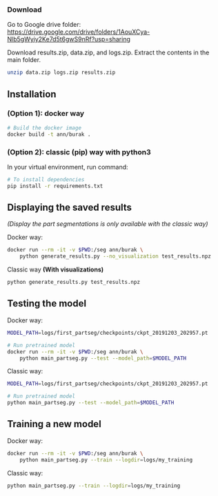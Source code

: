 
### Download
Go to Google drive folder: https://drive.google.com/drive/folders/1AouXCya-Nlb5gWyiy2Ke7d5t6gwS9nRf?usp=sharing

Download results.zip, data.zip, and logs.zip. Extract the contents in the main folder.
```bash
unzip data.zip logs.zip results.zip
```

## Installation
### (Option 1): docker way

```bash
# Build the docker image
docker build -t ann/burak .
```
### (Option 2): classic (pip) way with python3
In your virtual environment, run command:
```bash
# To install dependencies
pip install -r requirements.txt
```

## Displaying the saved results

*(Display the part segmentations is only available with the classic way)*

Docker way:
```bash
docker run --rm -it -v $PWD:/seg ann/burak \
    python generate_results.py --no_visualization test_results.npz
```

Classic way **(With visualizations)**
```bash
python generate_results.py test_results.npz
```

## Testing the model

Docker way:
```bash
MODEL_PATH=logs/first_partseg/checkpoints/ckpt_20191203_202957.pt

# Run pretrained model
docker run --rm -it -v $PWD:/seg ann/burak \
    python main_partseg.py --test --model_path=$MODEL_PATH
```

Classic way:
```bash
MODEL_PATH=logs/first_partseg/checkpoints/ckpt_20191203_202957.pt

# Run pretrained model
python main_partseg.py --test --model_path=$MODEL_PATH
```

## Training a new model
Docker way:
```bash
docker run --rm -it -v $PWD:/seg ann/burak \
    python main_partseg.py --train --logdir=logs/my_training
```

Classic way:
```bash
python main_partseg.py --train --logdir=logs/my_training
```